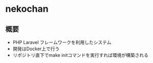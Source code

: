 # nekochan

## 概要
 - PHP Laravel フレームワークを利用したシステム
 - 開発はDocker上で行う
 - リポジトリ直下でmake initコマンドを実行すれば環境が構築される